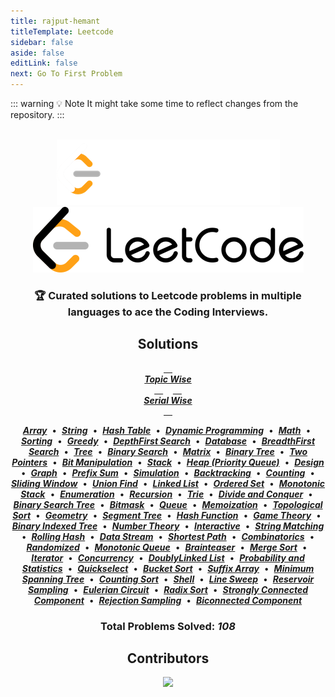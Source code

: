 ```yaml
---
title: rajput-hemant
titleTemplate: Leetcode
sidebar: false
aside: false
editLink: false
next: Go To First Problem
---
```


<script setup>
import { useData } from 'vitepress'

const { isDark } = useData();
</script>

::: warning 💡 Note
It might take some time to reflect changes from the repository.
:::

<br>

<div align="center">

<img v-if="isDark" src="/dark.png" />
<img v-else src="/light.png" />

### 🏆 Curated solutions to Leetcode problems in multiple languages to ace the Coding Interviews.

## Solutions

[<Badge type="warning"> <br> **_Topic Wise_** <br> </Badge>][topicwise] &nbsp;&nbsp;
[<Badge type="warning"> <br> **_Serial Wise_** <br> </Badge>][serialwise]

[**_Array_**][array] &nbsp;•&nbsp;
[**_String_**][string] &nbsp;•&nbsp;
[**_Hash Table_**][hash table] &nbsp;•&nbsp;
[**_Dynamic Programming_**][dynamic programming] &nbsp;•&nbsp;
[**_Math_**][math] &nbsp;•&nbsp;
[**_Sorting_**][sorting] &nbsp;•&nbsp;
[**_Greedy_**][greedy] &nbsp;•&nbsp;
[**_DepthFirst Search_**][depth-first search] &nbsp;•&nbsp;
[**_Database_**][database] &nbsp;•&nbsp;
[**_BreadthFirst Search_**][breadth-first search] &nbsp;•&nbsp;
[**_Tree_**][tree] &nbsp;•&nbsp;
[**_Binary Search_**][binary search] &nbsp;•&nbsp;
[**_Matrix_**][matrix] &nbsp;•&nbsp;
[**_Binary Tree_**][binary tree] &nbsp;•&nbsp;
[**_Two Pointers_**][two pointers] &nbsp;•&nbsp;
[**_Bit Manipulation_**][bit manipulation] &nbsp;•&nbsp;
[**_Stack_**][stack] &nbsp;•&nbsp;
[**_Heap (Priority Queue)_**][heap] &nbsp;•&nbsp;
[**_Design_**][design] &nbsp;•&nbsp;
[**_Graph_**][graph] &nbsp;•&nbsp;
[**_Prefix Sum_**][prefix sum] &nbsp;•&nbsp;
[**_Simulation_**][simulation] &nbsp;•&nbsp;
[**_Backtracking_**][backtracking] &nbsp;•&nbsp;
[**_Counting_**][counting] &nbsp;•&nbsp;
[**_Sliding Window_**][sliding window] &nbsp;•&nbsp;
[**_Union Find_**][union find] &nbsp;•&nbsp;
[**_Linked List_**][linked list] &nbsp;•&nbsp;
[**_Ordered Set_**][ordered set] &nbsp;•&nbsp;
[**_Monotonic Stack_**][monotonic stack] &nbsp;•&nbsp;
[**_Enumeration_**][enumeration] &nbsp;•&nbsp;
[**_Recursion_**][recursion] &nbsp;•&nbsp;
[**_Trie_**][trie] &nbsp;•&nbsp;
[**_Divide and Conquer_**][divide and conquer] &nbsp;•&nbsp;
[**_Binary Search Tree_**][binary search tree] &nbsp;•&nbsp;
[**_Bitmask_**][bitmask] &nbsp;•&nbsp;
[**_Queue_**][queue] &nbsp;•&nbsp;
[**_Memoization_**][memoization] &nbsp;•&nbsp;
[**_Topological Sort_**][topological sort] &nbsp;•&nbsp;
[**_Geometry_**][geometry] &nbsp;•&nbsp;
[**_Segment Tree_**][segment tree] &nbsp;•&nbsp;
[**_Hash Function_**][hash function] &nbsp;•&nbsp;
[**_Game Theory_**][game theory] &nbsp;•&nbsp;
[**_Binary Indexed Tree_**][binary indexed tree] &nbsp;•&nbsp;
[**_Number Theory_**][number theory] &nbsp;•&nbsp;
[**_Interactive_**][interactive] &nbsp;•&nbsp;
[**_String Matching_**][string matching] &nbsp;•&nbsp;
[**_Rolling Hash_**][rolling hash] &nbsp;•&nbsp;
[**_Data Stream_**][data stream] &nbsp;•&nbsp;
[**_Shortest Path_**][shortest path] &nbsp;•&nbsp;
[**_Combinatorics_**][combinatorics] &nbsp;•&nbsp;
[**_Randomized_**][randomized] &nbsp;•&nbsp;
[**_Monotonic Queue_**][monotonic queue] &nbsp;•&nbsp;
[**_Brainteaser_**][brainteaser] &nbsp;•&nbsp;
[**_Merge Sort_**][merge sort] &nbsp;•&nbsp;
[**_Iterator_**][iterator] &nbsp;•&nbsp;
[**_Concurrency_**][concurrency] &nbsp;•&nbsp;
[**_DoublyLinked List_**][doubly-linked list] &nbsp;•&nbsp;
[**_Probability and Statistics_**][probability and statistics] &nbsp;•&nbsp;
[**_Quickselect_**][quickselect] &nbsp;•&nbsp;
[**_Bucket Sort_**][bucket sort] &nbsp;•&nbsp;
[**_Suffix Array_**][suffix array] &nbsp;•&nbsp;
[**_Minimum Spanning Tree_**][minimum spanning tree] &nbsp;•&nbsp;
[**_Counting Sort_**][counting sort] &nbsp;•&nbsp;
[**_Shell_**][shell] &nbsp;•&nbsp;
[**_Line Sweep_**][line sweep] &nbsp;•&nbsp;
[**_Reservoir Sampling_**][reservoir sampling] &nbsp;•&nbsp;
[**_Eulerian Circuit_**][eulerian circuit] &nbsp;•&nbsp;
[**_Radix Sort_**][radix sort] &nbsp;•&nbsp;
[**_Strongly Connected Component_**][strongly connected component] &nbsp;•&nbsp;
[**_Rejection Sampling_**][rejection sampling] &nbsp;•&nbsp;
[**_Biconnected Component_**][biconnected component]

### **Total Problems Solved: _108_**

## Contributors

[![][contributors]][contributors-graph]

<!----------------------------------{ Images }--------------------------------->

[contributors]: https://contrib.rocks/image?repo=rajput-hemant/leetcode&max=500
[contributors-graph]: https://github.com/rajput-hemant/leetcode/graphs/contributors

</div>

<!----------------------------------{ Images }--------------------------------->

[contributors]: https://contrib.rocks/image?repo=rajput-hemant/leetcode&max=500
[contributors-graph]: https://github.com/rajput-hemant/leetcode/graphs/contributors

<!-----------------------------------{ Mics }---------------------------------->

[leetcode]: https://github.com/rajput-hemant/leetcode
[topicwise]: ./TOPICWISE.md
[serialwise]: ./SERIALWISE.md

<!----------------------------------{ Topics }--------------------------------->

[array]: ./TOPICWISE.md#array
[string]: ./TOPICWISE.md#string
[hash table]: ./TOPICWISE.md#hash-table
[dynamic programming]: ./TOPICWISE.md#dynamic-programming
[math]: ./TOPICWISE.md#math
[sorting]: ./TOPICWISE.md#sorting
[greedy]: ./TOPICWISE.md#greedy
[depth-first search]: ./TOPICWISE.md#depth-first-search
[database]: ./TOPICWISE.md#database
[breadth-first search]: ./TOPICWISE.md#breadth-first-search
[tree]: ./TOPICWISE.md#tree
[binary search]: ./TOPICWISE.md#binary-search
[matrix]: ./TOPICWISE.md#matrix
[binary tree]: ./TOPICWISE.md#binary-tree
[two pointers]: ./TOPICWISE.md#two-pointers
[bit manipulation]: ./TOPICWISE.md#bit-manipulation
[stack]: ./TOPICWISE.md#stack
[heap ]: ./TOPICWISE.md#heap-priority-queue
[design]: ./TOPICWISE.md#design
[graph]: ./TOPICWISE.md#graph
[prefix sum]: ./TOPICWISE.md#prefix-sum
[simulation]: ./TOPICWISE.md#simulation
[backtracking]: ./TOPICWISE.md#backtracking
[counting]: ./TOPICWISE.md#counting
[sliding window]: ./TOPICWISE.md#sliding-window
[union find]: ./TOPICWISE.md#union-find
[linked list]: ./TOPICWISE.md#linked-list
[ordered set]: ./TOPICWISE.md#ordered-set
[monotonic stack]: ./TOPICWISE.md#monotonic-stack
[enumeration]: ./TOPICWISE.md#enumeration
[recursion]: ./TOPICWISE.md#recursion
[trie]: ./TOPICWISE.md#trie
[divide and conquer]: ./TOPICWISE.md#divide-and-conquer
[binary search tree]: ./TOPICWISE.md#binary-search-tree
[bitmask]: ./TOPICWISE.md#bitmask
[queue]: ./TOPICWISE.md#queue
[memoization]: ./TOPICWISE.md#memoization
[topological sort]: ./TOPICWISE.md#topological-sort
[geometry]: ./TOPICWISE.md#geometry
[segment tree]: ./TOPICWISE.md#segment-tree
[hash function]: ./TOPICWISE.md#hash-function
[game theory]: ./TOPICWISE.md#game-theory
[binary indexed tree]: ./TOPICWISE.md#binary-indexed-tree
[number theory]: ./TOPICWISE.md#number-theory
[interactive]: ./TOPICWISE.md#interactive
[string matching]: ./TOPICWISE.md#string-matching
[rolling hash]: ./TOPICWISE.md#rolling-hash
[data stream]: ./TOPICWISE.md#data-stream
[shortest path]: ./TOPICWISE.md#shortest-path
[combinatorics]: ./TOPICWISE.md#combinatorics
[randomized]: ./TOPICWISE.md#randomized
[monotonic queue]: ./TOPICWISE.md#monotonic-queue
[brainteaser]: ./TOPICWISE.md#brainteaser
[merge sort]: ./TOPICWISE.md#merge-sort
[iterator]: ./TOPICWISE.md#iterator
[concurrency]: ./TOPICWISE.md#concurrency
[doubly-linked list]: ./TOPICWISE.md#doubly-linked-list
[probability and statistics]: ./TOPICWISE.md#probability-and-statistics
[quickselect]: ./TOPICWISE.md#quickselect
[bucket sort]: ./TOPICWISE.md#bucket-sort
[suffix array]: ./TOPICWISE.md#suffix-array
[minimum spanning tree]: ./TOPICWISE.md#minimum-spanning-tree
[counting sort]: ./TOPICWISE.md#counting-sort
[shell]: ./TOPICWISE.md#shell
[line sweep]: ./TOPICWISE.md#line-sweep
[reservoir sampling]: ./TOPICWISE.md#reservoir-sampling
[eulerian circuit]: ./TOPICWISE.md#eulerian-circuit
[radix sort]: ./TOPICWISE.md#radix-sort
[strongly connected component]: ./TOPICWISE.md#strongly-connected-component
[rejection sampling]: ./TOPICWISE.md#rejection-sampling
[biconnected component]: ./TOPICWISE.md#biconnected-component
